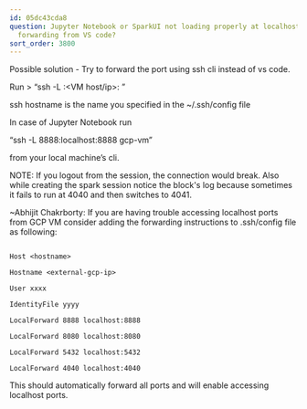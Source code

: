 ```yaml
---
id: 05dc43cda8
question: Jupyter Notebook or SparkUI not loading properly at localhost after port
  forwarding from VS code?
sort_order: 3800
---
```


Possible solution - Try to forward the port using ssh cli instead of vs code.

Run > “ssh -L <local port>:<VM host/ip>:<VM port> <ssh hostname>”

ssh hostname is the name you specified in the ~/.ssh/config file

In case of Jupyter Notebook run

“ssh -L 8888:localhost:8888 gcp-vm”

from your local machine’s cli.

NOTE: If you logout from the session, the connection would break. Also while creating the spark session notice the block's log because sometimes it fails to run at 4040 and then switches to 4041.

~Abhijit Chakrborty: If you are having trouble accessing localhost ports from GCP VM consider adding the forwarding instructions to .ssh/config file as following:

```

Host <hostname>

Hostname <external-gcp-ip>

User xxxx

IdentityFile yyyy

LocalForward 8888 localhost:8888

LocalForward 8080 localhost:8080

LocalForward 5432 localhost:5432

LocalForward 4040 localhost:4040

```

This should automatically forward all ports and will enable accessing localhost ports.

